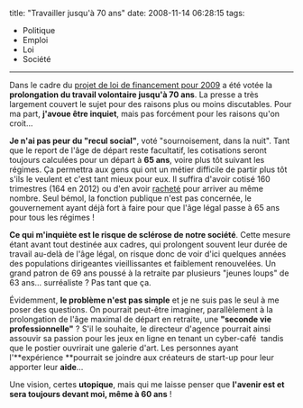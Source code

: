 title: "Travailler jusqu'à 70 ans"
date: 2008-11-14 06:28:15
tags:
  - Politique
  - Emploi
  - Loi
  - Société
---

Dans le cadre du [projet de loi de financement pour 2009](http://www.assemblee-nationale.fr/13/dossiers/plfss_2009.asp) a été votée la **prolongation du travail volontaire jusqu'à 70 ans**. La presse a très largement couvert le sujet pour des raisons plus ou moins discutables. Pour ma part, **j'avoue être inquiet**, mais pas forcément pour les raisons qu'on croit&#8230;

**Je n'ai pas peur du "recul social"**, voté "sournoisement, dans la nuit". Tant que le report de l'âge de départ reste facultatif, les cotisations seront toujours calculées pour un départ à **65 ans**, voire plus tôt suivant les régimes. Ça permettra aux gens qui ont un métier difficile de partir plus tôt s'ils le veulent et c'est tant mieux pour eux. Il suffira d'avoir cotisé 160 trimestres (164 en 2012) ou d'en avoir [racheté](http://www.dossierfamilial.com/emploi/retraite/racheter-des-trimestres-pour-votre-retraite,1161) pour arriver au même nombre. Seul bémol, la fonction publique n'est pas concernée, le gouvernement ayant déjà fort à faire pour que l'âge légal passe à 65 ans pour tous les régimes&nbsp;!

**Ce qui m'inquiète est le risque de sclérose de notre société**. Cette mesure étant avant tout destinée aux cadres, qui prolongent souvent leur durée de travail au-delà de l'âge légal, on risque donc de voir d'ici quelques années des populations dirigeantes vieillissantes et faiblement renouvelées. Un grand patron de 69 ans poussé à la retraite par plusieurs "jeunes loups" de 63 ans&#8230; surréaliste&nbsp;? Pas tant que ça.

Évidemment, **le problème n'est pas simple** et je ne suis pas le seul à me poser des questions. On pourrait peut-être imaginer, parallèlement à la prolongation de l'âge maximal de départ en retraite, une **"seconde vie professionnelle"**&nbsp;? S'il le souhaite, le directeur d'agence pourrait ainsi assouvir sa passion pour les jeux en ligne en tenant un cyber-café  tandis que le postier ouvrirait une galerie d'art. Les personnes ayant l'**expérience **pourrait se joindre aux créateurs de start-up pour leur apporter leur **aide**&#8230;

Une vision, certes **utopique**, mais qui me laisse penser que **l'avenir est et sera toujours devant moi, même à 60 ans**&nbsp;!